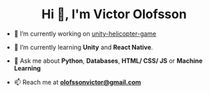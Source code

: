 <h1 align="center">Hi 👋, I'm Victor Olofsson</h1>

- 🔭 I’m currently working on [unity-helicopter-game](https://github.com/VictorOlof/Unity-Helicopter)

- 🌱 I’m currently learning **Unity** and **React Native**.

- 💬 Ask me about **Python**, **Databases**, **HTML/ CSS/ JS** or **Machine Learning**

- 📫 Reach me at **olofssonvictor@gmail.com**
